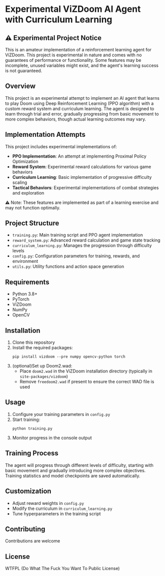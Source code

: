 # Experimental ViZDoom AI Agent with Curriculum Learning

## ⚠️ Experimental Project Notice
This is an amateur implementation of a reinforcement learning agent for ViZDoom. This project is experimental in nature and comes with no guarantees of performance or functionality. Some features may be incomplete, unused variables might exist, and the agent's learning success is not guaranteed.

## Overview
This project is an experimental attempt to implement an AI agent that learns to play Doom using Deep Reinforcement Learning (PPO algorithm) with a custom reward system and curriculum learning. The agent is designed to learn through trial and error, gradually progressing from basic movement to more complex behaviors, though actual learning outcomes may vary.

## Implementation Attempts

This project includes experimental implementations of:

- **PPO Implementation**: An attempt at implementing Proximal Policy Optimization
- **Reward System**: Experimental reward calculations for various game behaviors
- **Curriculum Learning**: Basic implementation of progressive difficulty scaling
- **Tactical Behaviors**: Experimental implementations of combat strategies and exploration

⚠️ Note: These features are implemented as part of a learning exercise and may not function optimally.

## Project Structure

- `training.py`: Main training script and PPO agent implementation
- `reward_system.py`: Advanced reward calculation and game state tracking
- `curriculum_learning.py`: Manages the progression through difficulty levels
- `config.py`: Configuration parameters for training, rewards, and environment
- `utils.py`: Utility functions and action space generation

## Requirements

- Python 3.8+
- PyTorch
- ViZDoom
- NumPy
- OpenCV

## Installation

1. Clone this repository
2. Install the required packages:
   ```
   pip install vizdoom --pre numpy opencv-python torch
   ```
3. (optional)Set up Doom2.wad:
   - Place `doom2.wad` in the ViZDoom installation directory (typically in `site-packages/vizdoom`)
   - Remove `freedoom2.wad` if present to ensure the correct WAD file is used

## Usage

1. Configure your training parameters in `config.py`
2. Start training:
   ```
   python training.py
   ```
3. Monitor progress in the console output

## Training Process

The agent will progress through different levels of difficulty, starting with basic movement and gradually introducing more complex objectives. Training statistics and model checkpoints are saved automatically.

## Customization

- Adjust reward weights in `config.py`
- Modify the curriculum in `curriculum_learning.py`
- Tune hyperparameters in the training script

## Contributing

Contributions are welcome

## License

WTFPL (Do What The Fuck You Want To Public License)
